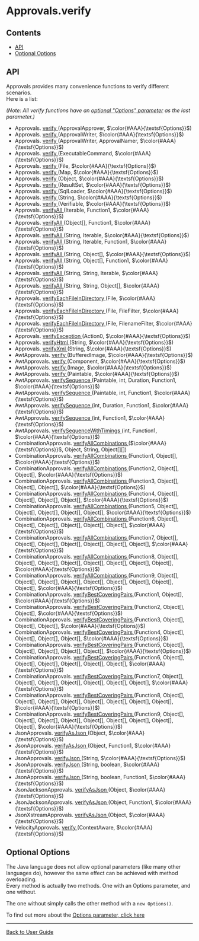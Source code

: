 <a id="top"></a>

# Approvals.verify
<!-- toc -->
## Contents

  * [API](#api)
  * [Optional Options](#optional-options)<!-- endToc -->

## API
Approvals provides many convenience functions to verify different scenarios.  
Here is a list:

*(Note: All verify functions have an [optional "Options" parameter](#optional-options) as the last parameter.)*


 * Approvals. [verify ](https://github.com/approvals/ApprovalTests.Java/blob/master/approvaltests/src/main/java/org/approvaltests/Approvals.java#L214-L230) (ApprovalApprover, $\color{#AAA}{\textsf{Options}}$)  <!-- include: DocumentHelpersTest.listAllVerifyFunctions.approved.md -->
 * Approvals. [verify ](https://github.com/approvals/ApprovalTests.Java/blob/master/approvaltests/src/main/java/org/approvaltests/Approvals.java#L189-L192) (ApprovalWriter, $\color{#AAA}{\textsf{Options}}$)  
 * Approvals. [verify ](https://github.com/approvals/ApprovalTests.Java/blob/master/approvaltests/src/main/java/org/approvaltests/Approvals.java#L181-L184) (ApprovalWriter, ApprovalNamer, $\color{#AAA}{\textsf{Options}}$)  
 * Approvals. [verify ](https://github.com/approvals/ApprovalTests.Java/blob/master/approvaltests/src/main/java/org/approvaltests/Approvals.java#L235-L238) (ExecutableCommand, $\color{#AAA}{\textsf{Options}}$)  
 * Approvals. [verify ](https://github.com/approvals/ApprovalTests.Java/blob/master/approvaltests/src/main/java/org/approvaltests/Approvals.java#L165-L168) (File, $\color{#AAA}{\textsf{Options}}$)  
 * Approvals. [verify ](https://github.com/approvals/ApprovalTests.Java/blob/master/approvaltests/src/main/java/org/approvaltests/Approvals.java#L243-L246) (Map, $\color{#AAA}{\textsf{Options}}$)  
 * Approvals. [verify ](https://github.com/approvals/ApprovalTests.Java/blob/master/approvaltests/src/main/java/org/approvaltests/Approvals.java#L56-L60) (Object, $\color{#AAA}{\textsf{Options}}$)  
 * Approvals. [verify ](https://github.com/approvals/ApprovalTests.Java/blob/master/approvaltests/src/main/java/org/approvaltests/Approvals.java#L251-L254) (ResultSet, $\color{#AAA}{\textsf{Options}}$)  
 * Approvals. [verify ](https://github.com/approvals/ApprovalTests.Java/blob/master/approvaltests/src/main/java/org/approvaltests/Approvals.java#L259-L262) (SqlLoader, $\color{#AAA}{\textsf{Options}}$)  
 * Approvals. [verify ](https://github.com/approvals/ApprovalTests.Java/blob/master/approvaltests/src/main/java/org/approvaltests/Approvals.java#L48-L51) (String, $\color{#AAA}{\textsf{Options}}$)  
 * Approvals. [verify ](https://github.com/approvals/ApprovalTests.Java/blob/master/approvaltests/src/main/java/org/approvaltests/Approvals.java#L65-L69) (Verifiable, $\color{#AAA}{\textsf{Options}}$)  
 * Approvals. [verifyAll ](https://github.com/approvals/ApprovalTests.Java/blob/master/approvaltests/src/main/java/org/approvaltests/Approvals.java#L106-L109) (Iterable, Function1, $\color{#AAA}{\textsf{Options}}$)  
 * Approvals. [verifyAll ](https://github.com/approvals/ApprovalTests.Java/blob/master/approvaltests/src/main/java/org/approvaltests/Approvals.java#L110-L114) (Object[], Function1, $\color{#AAA}{\textsf{Options}}$)  
 * Approvals. [verifyAll ](https://github.com/approvals/ApprovalTests.Java/blob/master/approvaltests/src/main/java/org/approvaltests/Approvals.java#L140-L143) (String, Iterable, $\color{#AAA}{\textsf{Options}}$)  
 * Approvals. [verifyAll ](https://github.com/approvals/ApprovalTests.Java/blob/master/approvaltests/src/main/java/org/approvaltests/Approvals.java#L127-L131) (String, Iterable, Function1, $\color{#AAA}{\textsf{Options}}$)  
 * Approvals. [verifyAll ](https://github.com/approvals/ApprovalTests.Java/blob/master/approvaltests/src/main/java/org/approvaltests/Approvals.java#L85-L88) (String, Object[], $\color{#AAA}{\textsf{Options}}$)  
 * Approvals. [verifyAll ](https://github.com/approvals/ApprovalTests.Java/blob/master/approvaltests/src/main/java/org/approvaltests/Approvals.java#L119-L122) (String, Object[], Function1, $\color{#AAA}{\textsf{Options}}$)  
 * Approvals. [verifyAll ](https://github.com/approvals/ApprovalTests.Java/blob/master/approvaltests/src/main/java/org/approvaltests/Approvals.java#L148-L152) (String, String, Iterable, $\color{#AAA}{\textsf{Options}}$)  
 * Approvals. [verifyAll ](https://github.com/approvals/ApprovalTests.Java/blob/master/approvaltests/src/main/java/org/approvaltests/Approvals.java#L93-L97) (String, String, Object[], $\color{#AAA}{\textsf{Options}}$)  
 * Approvals. [verifyEachFileInDirectory ](https://github.com/approvals/ApprovalTests.Java/blob/master/approvaltests/src/main/java/org/approvaltests/Approvals.java#L271-L274) (File, $\color{#AAA}{\textsf{Options}}$)  
 * Approvals. [verifyEachFileInDirectory ](https://github.com/approvals/ApprovalTests.Java/blob/master/approvaltests/src/main/java/org/approvaltests/Approvals.java#L279-L282) (File, FileFilter, $\color{#AAA}{\textsf{Options}}$)  
 * Approvals. [verifyEachFileInDirectory ](https://github.com/approvals/ApprovalTests.Java/blob/master/approvaltests/src/main/java/org/approvaltests/Approvals.java#L287-L290) (File, FilenameFilter, $\color{#AAA}{\textsf{Options}}$)  
 * Approvals. [verifyException ](https://github.com/approvals/ApprovalTests.Java/blob/master/approvaltests/src/main/java/org/approvaltests/Approvals.java#L392-L398) (Action0, $\color{#AAA}{\textsf{Options}}$)  
 * Approvals. [verifyHtml ](https://github.com/approvals/ApprovalTests.Java/blob/master/approvaltests/src/main/java/org/approvaltests/Approvals.java#L157-L160) (String, $\color{#AAA}{\textsf{Options}}$)  
 * Approvals. [verifyXml ](https://github.com/approvals/ApprovalTests.Java/blob/master/approvaltests/src/main/java/org/approvaltests/Approvals.java#L197-L201) (String, $\color{#AAA}{\textsf{Options}}$)  
 * AwtApprovals. [verify ](https://github.com/approvals/ApprovalTests.Java/blob/master/approvaltests/src/main/java/org/approvaltests/awt/AwtApprovals.java#L44-L47) (BufferedImage, $\color{#AAA}{\textsf{Options}}$)  
 * AwtApprovals. [verify ](https://github.com/approvals/ApprovalTests.Java/blob/master/approvaltests/src/main/java/org/approvaltests/awt/AwtApprovals.java#L52-L55) (Component, $\color{#AAA}{\textsf{Options}}$)  
 * AwtApprovals. [verify ](https://github.com/approvals/ApprovalTests.Java/blob/master/approvaltests/src/main/java/org/approvaltests/awt/AwtApprovals.java#L36-L39) (Image, $\color{#AAA}{\textsf{Options}}$)  
 * AwtApprovals. [verify ](https://github.com/approvals/ApprovalTests.Java/blob/master/approvaltests/src/main/java/org/approvaltests/awt/AwtApprovals.java#L60-L63) (Paintable, $\color{#AAA}{\textsf{Options}}$)  
 * AwtApprovals. [verifySequence ](https://github.com/approvals/ApprovalTests.Java/blob/master/approvaltests/src/main/java/org/approvaltests/awt/AwtApprovals.java#L111-L124) (Paintable, int, Duration, Function1, $\color{#AAA}{\textsf{Options}}$)  
 * AwtApprovals. [verifySequence ](https://github.com/approvals/ApprovalTests.Java/blob/master/approvaltests/src/main/java/org/approvaltests/awt/AwtApprovals.java#L101-L105) (Paintable, int, Function1, $\color{#AAA}{\textsf{Options}}$)  
 * AwtApprovals. [verifySequence ](https://github.com/approvals/ApprovalTests.Java/blob/master/approvaltests/src/main/java/org/approvaltests/awt/AwtApprovals.java#L88-L95) (int, Duration, Function1, $\color{#AAA}{\textsf{Options}}$)  
 * AwtApprovals. [verifySequence ](https://github.com/approvals/ApprovalTests.Java/blob/master/approvaltests/src/main/java/org/approvaltests/awt/AwtApprovals.java#L78-L82) (int, Function1, $\color{#AAA}{\textsf{Options}}$)  
 * AwtApprovals. [verifySequenceWithTimings ](https://github.com/approvals/ApprovalTests.Java/blob/master/approvaltests/src/main/java/org/approvaltests/awt/AwtApprovals.java#L73-L77) (int, Function1, $\color{#AAA}{\textsf{Options}}$)  
 * CombinationApprovals. [verifyAllCombinations ](https://github.com/approvals/ApprovalTests.Java/blob/master/approvaltests/src/main/java/org/approvaltests/combinations/CombinationApprovals.java#L23-L27) ($\color{#AAA}{\textsf{Options}}$, Object, String, Object[][])  
 * CombinationApprovals. [verifyAllCombinations ](https://github.com/approvals/ApprovalTests.Java/blob/master/approvaltests/src/main/java/org/approvaltests/combinations/CombinationApprovals.java#L39-L43) (Function1, Object[], $\color{#AAA}{\textsf{Options}}$)  
 * CombinationApprovals. [verifyAllCombinations ](https://github.com/approvals/ApprovalTests.Java/blob/master/approvaltests/src/main/java/org/approvaltests/combinations/CombinationApprovals.java#L56-L61) (Function2, Object[], Object[], $\color{#AAA}{\textsf{Options}}$)  
 * CombinationApprovals. [verifyAllCombinations ](https://github.com/approvals/ApprovalTests.Java/blob/master/approvaltests/src/main/java/org/approvaltests/combinations/CombinationApprovals.java#L74-L79) (Function3, Object[], Object[], Object[], $\color{#AAA}{\textsf{Options}}$)  
 * CombinationApprovals. [verifyAllCombinations ](https://github.com/approvals/ApprovalTests.Java/blob/master/approvaltests/src/main/java/org/approvaltests/combinations/CombinationApprovals.java#L92-L97) (Function4, Object[], Object[], Object[], Object[], $\color{#AAA}{\textsf{Options}}$)  
 * CombinationApprovals. [verifyAllCombinations ](https://github.com/approvals/ApprovalTests.Java/blob/master/approvaltests/src/main/java/org/approvaltests/combinations/CombinationApprovals.java#L111-L117) (Function5, Object[], Object[], Object[], Object[], Object[], $\color{#AAA}{\textsf{Options}}$)  
 * CombinationApprovals. [verifyAllCombinations ](https://github.com/approvals/ApprovalTests.Java/blob/master/approvaltests/src/main/java/org/approvaltests/combinations/CombinationApprovals.java#L131-L137) (Function6, Object[], Object[], Object[], Object[], Object[], Object[], $\color{#AAA}{\textsf{Options}}$)  
 * CombinationApprovals. [verifyAllCombinations ](https://github.com/approvals/ApprovalTests.Java/blob/master/approvaltests/src/main/java/org/approvaltests/combinations/CombinationApprovals.java#L151-L159) (Function7, Object[], Object[], Object[], Object[], Object[], Object[], Object[], $\color{#AAA}{\textsf{Options}}$)  
 * CombinationApprovals. [verifyAllCombinations ](https://github.com/approvals/ApprovalTests.Java/blob/master/approvaltests/src/main/java/org/approvaltests/combinations/CombinationApprovals.java#L177-L185) (Function8, Object[], Object[], Object[], Object[], Object[], Object[], Object[], Object[], $\color{#AAA}{\textsf{Options}}$)  
 * CombinationApprovals. [verifyAllCombinations ](https://github.com/approvals/ApprovalTests.Java/blob/master/approvaltests/src/main/java/org/approvaltests/combinations/CombinationApprovals.java#L200-L207) (Function9, Object[], Object[], Object[], Object[], Object[], Object[], Object[], Object[], Object[], $\color{#AAA}{\textsf{Options}}$)  
 * CombinationApprovals. [verifyBestCoveringPairs ](https://github.com/approvals/ApprovalTests.Java/blob/master/approvaltests/src/main/java/org/approvaltests/combinations/CombinationApprovals.java#L213-L218) (Function1, Object[], $\color{#AAA}{\textsf{Options}}$)  
 * CombinationApprovals. [verifyBestCoveringPairs ](https://github.com/approvals/ApprovalTests.Java/blob/master/approvaltests/src/main/java/org/approvaltests/combinations/CombinationApprovals.java#L225-L230) (Function2, Object[], Object[], $\color{#AAA}{\textsf{Options}}$)  
 * CombinationApprovals. [verifyBestCoveringPairs ](https://github.com/approvals/ApprovalTests.Java/blob/master/approvaltests/src/main/java/org/approvaltests/combinations/CombinationApprovals.java#L237-L242) (Function3, Object[], Object[], Object[], $\color{#AAA}{\textsf{Options}}$)  
 * CombinationApprovals. [verifyBestCoveringPairs ](https://github.com/approvals/ApprovalTests.Java/blob/master/approvaltests/src/main/java/org/approvaltests/combinations/CombinationApprovals.java#L249-L254) (Function4, Object[], Object[], Object[], Object[], $\color{#AAA}{\textsf{Options}}$)  
 * CombinationApprovals. [verifyBestCoveringPairs ](https://github.com/approvals/ApprovalTests.Java/blob/master/approvaltests/src/main/java/org/approvaltests/combinations/CombinationApprovals.java#L262-L268) (Function5, Object[], Object[], Object[], Object[], Object[], $\color{#AAA}{\textsf{Options}}$)  
 * CombinationApprovals. [verifyBestCoveringPairs ](https://github.com/approvals/ApprovalTests.Java/blob/master/approvaltests/src/main/java/org/approvaltests/combinations/CombinationApprovals.java#L276-L282) (Function6, Object[], Object[], Object[], Object[], Object[], Object[], $\color{#AAA}{\textsf{Options}}$)  
 * CombinationApprovals. [verifyBestCoveringPairs ](https://github.com/approvals/ApprovalTests.Java/blob/master/approvaltests/src/main/java/org/approvaltests/combinations/CombinationApprovals.java#L291-L299) (Function7, Object[], Object[], Object[], Object[], Object[], Object[], Object[], $\color{#AAA}{\textsf{Options}}$)  
 * CombinationApprovals. [verifyBestCoveringPairs ](https://github.com/approvals/ApprovalTests.Java/blob/master/approvaltests/src/main/java/org/approvaltests/combinations/CombinationApprovals.java#L309-L317) (Function8, Object[], Object[], Object[], Object[], Object[], Object[], Object[], Object[], $\color{#AAA}{\textsf{Options}}$)  
 * CombinationApprovals. [verifyBestCoveringPairs ](https://github.com/approvals/ApprovalTests.Java/blob/master/approvaltests/src/main/java/org/approvaltests/combinations/CombinationApprovals.java#L326-L333) (Function9, Object[], Object[], Object[], Object[], Object[], Object[], Object[], Object[], Object[], $\color{#AAA}{\textsf{Options}}$)  
 * JsonApprovals. [verifyAsJson ](https://github.com/approvals/ApprovalTests.Java/blob/master/approvaltests/src/main/java/org/approvaltests/JsonApprovals.java#L54-L57) (Object, $\color{#AAA}{\textsf{Options}}$)  
 * JsonApprovals. [verifyAsJson ](https://github.com/approvals/ApprovalTests.Java/blob/master/approvaltests/src/main/java/org/approvaltests/JsonApprovals.java#L49-L52) (Object, Function1, $\color{#AAA}{\textsf{Options}}$)  
 * JsonApprovals. [verifyJson ](https://github.com/approvals/ApprovalTests.Java/blob/master/approvaltests/src/main/java/org/approvaltests/JsonApprovals.java#L17-L20) (String, $\color{#AAA}{\textsf{Options}}$)  
 * JsonApprovals. [verifyJson ](https://github.com/approvals/ApprovalTests.Java/blob/master/approvaltests/src/main/java/org/approvaltests/JsonApprovals.java#L37-L40) (String, boolean, $\color{#AAA}{\textsf{Options}}$)  
 * JsonApprovals. [verifyJson ](https://github.com/approvals/ApprovalTests.Java/blob/master/approvaltests/src/main/java/org/approvaltests/JsonApprovals.java#L29-L36) (String, boolean, Function1, $\color{#AAA}{\textsf{Options}}$)  
 * JsonJacksonApprovals. [verifyAsJson ](https://github.com/approvals/ApprovalTests.Java/blob/master/approvaltests/src/main/java/org/approvaltests/JsonJacksonApprovals.java#L17-L20) (Object, $\color{#AAA}{\textsf{Options}}$)  
 * JsonJacksonApprovals. [verifyAsJson ](https://github.com/approvals/ApprovalTests.Java/blob/master/approvaltests/src/main/java/org/approvaltests/JsonJacksonApprovals.java#L25-L28) (Object, Function1, $\color{#AAA}{\textsf{Options}}$)  
 * JsonXstreamApprovals. [verifyAsJson ](https://github.com/approvals/ApprovalTests.Java/blob/master/approvaltests/src/main/java/org/approvaltests/JsonXstreamApprovals.java#L18-L21) (Object, $\color{#AAA}{\textsf{Options}}$)  
 * VelocityApprovals. [verify ](https://github.com/approvals/ApprovalTests.Java/blob/master/approvaltests/src/main/java/org/approvaltests/velocity/VelocityApprovals.java#L16-L24) (ContextAware, $\color{#AAA}{\textsf{Options}}$)  <!-- endInclude -->

## Optional Options

The Java language does not allow optional parameters (like many other languages do), however the same effect can be achieved with method overloading.  
Every method is actually two methods. One with an Options parameter, and one without.  

The one without simply calls the other method with a `new Options()`.

To find out more about the [Options parameter, click here](Options.md)  

---

[Back to User Guide](../README.md#top)
